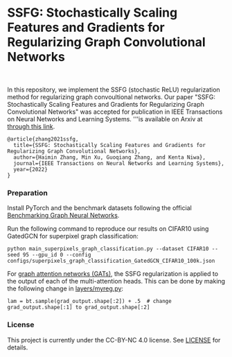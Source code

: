 # SSFG: Stochastically Scaling Features and Gradients for Regularizing Graph Convolutional Networks
<br>

In this repository,  we implement the SSFG (stochastic ReLU) regularization method for regularizing graph convoultional networks. Our paper "SSFG: Stochastically Scaling Features and Gradients for Regularizing Graph Convolutional Networks" was accepted for publication in IEEE Transactions on Neural Networks and Learning Systems. '''is available on Arxiv at [through this link](https://arxiv.org/abs/2102.10338).

```
@article{zhang2021ssfg,
  title={SSFG: Stochastically Scaling Features and Gradients for Regularizing Graph Convolutional Networks},
  author={Haimin Zhang, Min Xu, Guoqiang Zhang, and Kenta Niwa},
  journal={IEEE Transactions on Neural Networks and Learning Systems},
  year={2022}
}
```

### Preparation

Install PyTorch and the benchmark datasets following the official [Benchmarking Graph Neural Networks](https://github.com/graphdeeplearning/benchmarking-gnns).

Run the following command to reproduce our results on CIFAR10 using GatedGCN for superpixel graph classification:

```
python main_superpixels_graph_classification.py --dataset CIFAR10 --seed 95 --gpu_id 0 --config configs/superpixels_graph_classification_GatedGCN_CIFAR10_100k.json
```

For [graph attention networks (GATs)](https://arxiv.org/abs/1710.10903), the SSFG regularization is applied to the output of each of the multi-attention heads. This can be done by making the following change in  [layers/myreg.py](layers/myreg.py):

```
lam = bt.sample(grad_output.shape[:2]) + .5  # change grad_output.shape[:1] to grad_output.shape[:2]
```

### License

This project is currently under the CC-BY-NC 4.0 license. See [LICENSE](LICENSE) for details.
